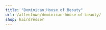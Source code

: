 ```yaml
---
title: "Dominican House of Beauty"
url: /allentown/dominican-house-of-beauty/
shop: hairdresser
---
```

